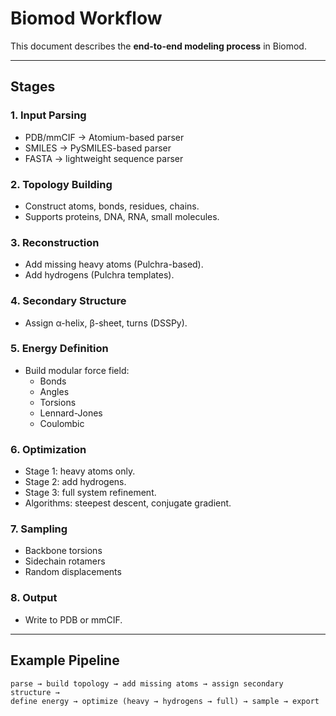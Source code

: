 # Biomod Workflow

This document describes the **end-to-end modeling process** in Biomod.  

---

## Stages

### 1. Input Parsing
- PDB/mmCIF → Atomium-based parser  
- SMILES → PySMILES-based parser  
- FASTA → lightweight sequence parser  

### 2. Topology Building
- Construct atoms, bonds, residues, chains.  
- Supports proteins, DNA, RNA, small molecules.  

### 3. Reconstruction
- Add missing heavy atoms (Pulchra-based).  
- Add hydrogens (Pulchra templates).  

### 4. Secondary Structure
- Assign α-helix, β-sheet, turns (DSSPy).  

### 5. Energy Definition
- Build modular force field:  
  - Bonds  
  - Angles  
  - Torsions  
  - Lennard-Jones  
  - Coulombic  

### 6. Optimization
- Stage 1: heavy atoms only.  
- Stage 2: add hydrogens.  
- Stage 3: full system refinement.  
- Algorithms: steepest descent, conjugate gradient.  

### 7. Sampling
- Backbone torsions  
- Sidechain rotamers  
- Random displacements  

### 8. Output
- Write to PDB or mmCIF.  

---

## Example Pipeline

```
parse → build topology → add missing atoms → assign secondary structure →
define energy → optimize (heavy → hydrogens → full) → sample → export
```
